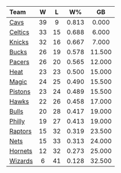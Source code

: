 | Team                            |  W  |  L  |  W%   |   GB   |
|:--------------------------------|:---:|:---:|:-----:|:------:|
| [Cavs](/r/clevelandcavs)        | 39  |  9  | 0.813 | 0.000  |
| [Celtics](/r/bostonceltics)     | 33  | 15  | 0.688 | 6.000  |
| [Knicks](/r/NYKnicks)           | 32  | 16  | 0.667 | 7.000  |
| [Bucks](/r/MkeBucks)            | 26  | 19  | 0.578 | 11.500 |
| [Pacers](/r/pacers)             | 26  | 20  | 0.565 | 12.000 |
| [Heat](/r/heat)                 | 23  | 23  | 0.500 | 15.000 |
| [Magic](/r/OrlandoMagic)        | 24  | 25  | 0.490 | 15.500 |
| [Pistons](/r/DetroitPistons)    | 23  | 24  | 0.489 | 15.500 |
| [Hawks](/r/AtlantaHawks)        | 22  | 26  | 0.458 | 17.000 |
| [Bulls](/r/chicagobulls)        | 20  | 28  | 0.417 | 19.000 |
| [Philly](/r/sixers)             | 19  | 27  | 0.413 | 19.000 |
| [Raptors](/r/torontoraptors)    | 15  | 32  | 0.319 | 23.500 |
| [Nets](/r/GoNets)               | 15  | 33  | 0.313 | 24.000 |
| [Hornets](/r/CharlotteHornets)  | 12  | 32  | 0.273 | 25.000 |
| [Wizards](/r/washingtonwizards) |  6  | 41  | 0.128 | 32.500 |